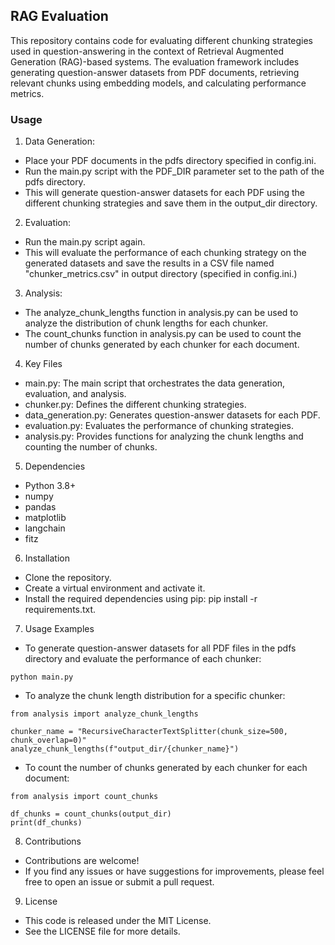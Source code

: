 ## RAG Evaluation

This repository contains code for evaluating different chunking strategies used in question-answering in the context of Retrieval Augmented Generation (RAG)-based systems. The evaluation framework includes generating question-answer datasets from PDF documents, retrieving relevant chunks using embedding models, and calculating performance metrics.

### Usage
1. Data Generation:

* Place your PDF documents in the pdfs directory specified in config.ini.
* Run the main.py script with the PDF_DIR parameter set to the path of the pdfs directory.
* This will generate question-answer datasets for each PDF using the different chunking strategies and save them in the output_dir directory.

2. Evaluation:

* Run the main.py script again.
* This will evaluate the performance of each chunking strategy on the generated datasets and save the results in a CSV file named "chunker_metrics.csv" in output directory (specified in config.ini.)

3. Analysis:

* The analyze_chunk_lengths function in analysis.py can be used to analyze the distribution of chunk lengths for each chunker.
* The count_chunks function in analysis.py can be used to count the number of chunks generated by each chunker for each document.

4. Key Files

* main.py: The main script that orchestrates the data generation, evaluation, and analysis.
* chunker.py: Defines the different chunking strategies.
* data_generation.py: Generates question-answer datasets for each PDF.
* evaluation.py: Evaluates the performance of chunking strategies.
* analysis.py: Provides functions for analyzing the chunk lengths and counting the number of chunks.

5. Dependencies

* Python 3.8+
* numpy
* pandas
* matplotlib
* langchain
* fitz

6. Installation

* Clone the repository.
* Create a virtual environment and activate it.
* Install the required dependencies using pip: pip install -r requirements.txt.   

7. Usage Examples

* To generate question-answer datasets for all PDF files in the pdfs directory and evaluate the performance of each chunker:

```
python main.py
```

* To analyze the chunk length distribution for a specific chunker:

```
from analysis import analyze_chunk_lengths

chunker_name = "RecursiveCharacterTextSplitter(chunk_size=500, chunk_overlap=0)"
analyze_chunk_lengths(f"output_dir/{chunker_name}")
```

* To count the number of chunks generated by each chunker for each document:

```
from analysis import count_chunks

df_chunks = count_chunks(output_dir)
print(df_chunks)
```

8. Contributions

* Contributions are welcome! 
* If you find any issues or have suggestions for improvements, please feel free to open an issue or submit a pull request.   

9. License

* This code is released under the MIT License. 
* See the LICENSE file for more details.   
